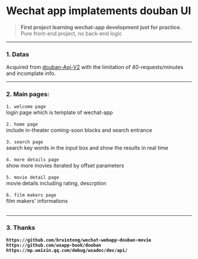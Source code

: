 # Wechat app implatements douban UI

>**First project learning wechat-app development just for practice.**
><br>Pure front-end project, no back-end logic

---

### 1. Datas 

Acquired from [douban-Api-V2](https://developers.douban.com/wiki/?title=api_v2) with the limitation of 40-requests/minutes and incomplate info.

---

### 2. Main pages:
`1. welcome page`<br>
	login page which is template of wechat-app <br><br>
`2. home page`<br>
	include in-theater coming-soon blocks and search entrance <br><br>
`3. search page`<br>
	search key words in the input box and show the results in real time<br><br>
`4. more details page`<br>
	show more movies iterated by offset parameters<br><br>
`5. movie detail page`<br>
	movie details including rating, descrption<br><br>
`6. film makers page`<br>
	film makers' informations<br><br>

---

### 3. Thanks 
**`https://github.com/bruintong/wechat-webapp-douban-movie`**<br>
**`https://github.com/wxapp-book/douban`**<br>
**`https://mp.weixin.qq.com/debug/wxadoc/dev/api/`**<br>
